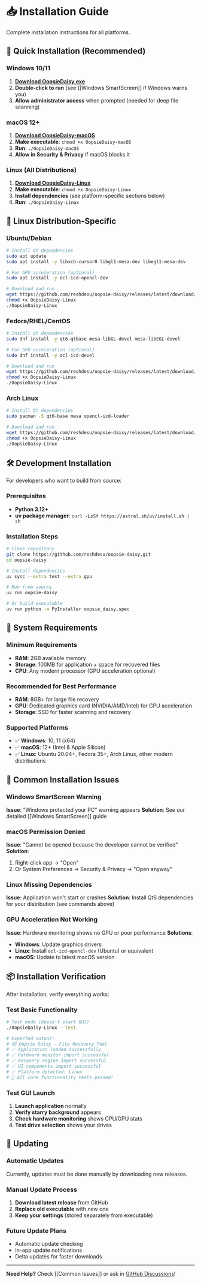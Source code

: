 # 📥 Installation Guide

Complete installation instructions for all platforms.

## 🚀 Quick Installation (Recommended)

### **Windows 10/11**
1. **[Download OopsieDaisy.exe](https://github.com/reshdesu/oopsie-daisy/releases/latest)**
2. **Double-click to run** (see [[Windows SmartScreen]] if Windows warns you)
3. **Allow administrator access** when prompted (needed for deep file scanning)

### **macOS 12+**
1. **[Download OopsieDaisy-macOS](https://github.com/reshdesu/oopsie-daisy/releases/latest)**  
2. **Make executable**: `chmod +x OopsieDaisy-macOS`
3. **Run**: `./OopsieDaisy-macOS`
4. **Allow in Security & Privacy** if macOS blocks it

### **Linux (All Distributions)**
1. **[Download OopsieDaisy-Linux](https://github.com/reshdesu/oopsie-daisy/releases/latest)**
2. **Make executable**: `chmod +x OopsieDaisy-Linux` 
3. **Install dependencies** (see platform-specific sections below)
4. **Run**: `./OopsieDaisy-Linux`

## 🐧 Linux Distribution-Specific

### **Ubuntu/Debian**
```bash
# Install Qt dependencies
sudo apt update
sudo apt install -y libxcb-cursor0 libgl1-mesa-dev libegl1-mesa-dev

# For GPU acceleration (optional)
sudo apt install -y ocl-icd-opencl-dev

# Download and run
wget https://github.com/reshdesu/oopsie-daisy/releases/latest/download/OopsieDaisy-Linux
chmod +x OopsieDaisy-Linux
./OopsieDaisy-Linux
```

### **Fedora/RHEL/CentOS**
```bash
# Install Qt dependencies  
sudo dnf install -y qt6-qtbase mesa-libGL-devel mesa-libEGL-devel

# For GPU acceleration (optional)
sudo dnf install -y ocl-icd-devel

# Download and run
wget https://github.com/reshdesu/oopsie-daisy/releases/latest/download/OopsieDaisy-Linux
chmod +x OopsieDaisy-Linux
./OopsieDaisy-Linux
```

### **Arch Linux**
```bash
# Install Qt dependencies
sudo pacman -S qt6-base mesa opencl-icd-loader

# Download and run  
wget https://github.com/reshdesu/oopsie-daisy/releases/latest/download/OopsieDaisy-Linux
chmod +x OopsieDaisy-Linux
./OopsieDaisy-Linux
```

## 🛠️ Development Installation

For developers who want to build from source:

### **Prerequisites**
- **Python 3.12+**
- **uv package manager**: `curl -LsSf https://astral.sh/uv/install.sh | sh`

### **Installation Steps**
```bash
# Clone repository
git clone https://github.com/reshdesu/oopsie-daisy.git
cd oopsie-daisy

# Install dependencies
uv sync --extra test --extra gpu

# Run from source
uv run oopsie-daisy

# Or build executable
uv run python -m PyInstaller oopsie_daisy.spec
```

## 🔧 System Requirements

### **Minimum Requirements**
- **RAM**: 2GB available memory
- **Storage**: 100MB for application + space for recovered files
- **CPU**: Any modern processor (GPU acceleration optional)

### **Recommended for Best Performance**
- **RAM**: 8GB+ for large file recovery
- **GPU**: Dedicated graphics card (NVIDIA/AMD/Intel) for GPU acceleration
- **Storage**: SSD for faster scanning and recovery

### **Supported Platforms**
- ✅ **Windows**: 10, 11 (x64)
- ✅ **macOS**: 12+ (Intel & Apple Silicon)
- ✅ **Linux**: Ubuntu 20.04+, Fedora 35+, Arch Linux, other modern distributions

## 🚨 Common Installation Issues

### **Windows SmartScreen Warning**
**Issue**: "Windows protected your PC" warning appears
**Solution**: See our detailed [[Windows SmartScreen]] guide

### **macOS Permission Denied**
**Issue**: "Cannot be opened because the developer cannot be verified"
**Solution**: 
1. Right-click app → "Open"
2. Or System Preferences → Security & Privacy → "Open anyway"

### **Linux Missing Dependencies**
**Issue**: Application won't start or crashes
**Solution**: Install Qt6 dependencies for your distribution (see commands above)

### **GPU Acceleration Not Working**
**Issue**: Hardware monitoring shows no GPU or poor performance
**Solutions**:
- **Windows**: Update graphics drivers
- **Linux**: Install `ocl-icd-opencl-dev` (Ubuntu) or equivalent
- **macOS**: Update to latest macOS version

## 📦 Installation Verification

After installation, verify everything works:

### **Test Basic Functionality**
```bash
# Test mode (doesn't start GUI)
./OopsieDaisy-Linux --test

# Expected output:
# 🐱 Oopsie Daisy - File Recovery Tool
# ✅ Application loaded successfully  
# ✅ Hardware monitor import successful
# ✅ Recovery engine import successful
# ✅ UI components import successful
# ✅ Platform detected: Linux
# 🎉 All core functionality tests passed!
```

### **Test GUI Launch**
1. **Launch application** normally
2. **Verify starry background** appears
3. **Check hardware monitoring** shows CPU/GPU stats
4. **Test drive selection** shows your drives

## 🔄 Updating

### **Automatic Updates**
Currently, updates must be done manually by downloading new releases.

### **Manual Update Process**
1. **Download latest release** from GitHub
2. **Replace old executable** with new one
3. **Keep your settings** (stored separately from executable)

### **Future Update Plans**
- Automatic update checking
- In-app update notifications  
- Delta updates for faster downloads

---

**Need Help?** Check [[Common Issues]] or ask in [GitHub Discussions](https://github.com/reshdesu/oopsie-daisy/discussions)!